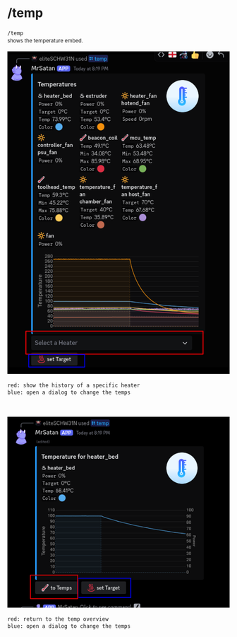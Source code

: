 # /temp

`/temp`  
<small>shows the temperature embed.</small>
<br><br>
![Screenshot](../../../img/discord/temp_1.png)
```console
red: show the history of a specific heater
blue: open a dialog to change the temps
```
<br><br>
![Screenshot](../../../img/discord/temp_2.png)
```console
red: return to the temp overview
blue: open a dialog to change the temps
```